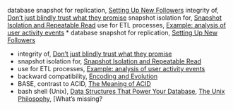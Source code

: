 database snapshot for replication, [Setting Up New Followers](ch05.html#idm140605776339184)
integrity of, [Don’t just blindly trust what they promise](ch12.html#idm140605754927008)
snapshot isolation for, [Snapshot Isolation and Repeatable Read](ch07.html#idm140605774481264)
use for ETL processes, [Example: analysis of user activity events](ch10.html#idm140605758065840) * database snapshot for replication, [Setting Up New Followers](ch05.html#idm140605776339184)
* integrity of, [Don’t just blindly trust what they promise](ch12.html#idm140605754927008)
* snapshot isolation for, [Snapshot Isolation and Repeatable Read](ch07.html#idm140605774481264)
* use for ETL processes, [Example: analysis of user activity events](ch10.html#idm140605758065840)
* backward compatibility, [Encoding and Evolution](ch04.html#idm140605777499840)
* BASE, contrast to ACID, [The Meaning of ACID](ch07.html#idm140605774873760)
* bash shell (Unix), [Data Structures That Power Your Database](ch03.html#idm140605779214928), [The Unix Philosophy](ch10.html#idm140605758331072), [What’s missing?
